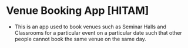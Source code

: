 # Venue Booking App [HITAM]

- This is an app used to book venues such as Seminar Halls and Classrooms for a particular event on a particular date such that other people cannot book the same venue on the same day.
